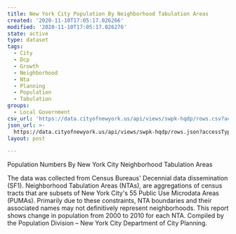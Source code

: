 ```yaml
---
title: New York City Population By Neighborhood Tabulation Areas
created: '2020-11-10T17:05:17.026266'
modified: '2020-11-10T17:05:17.026276'
state: active
type: dataset
tags:
  - City
  - Dcp
  - Growth
  - Neighborhood
  - Nta
  - Planning
  - Population
  - Tabulation
groups:
  - Local Government
csv_url: 'https://data.cityofnewyork.us/api/views/swpk-hqdp/rows.csv?accessType=DOWNLOAD'
json_url: >-
  https://data.cityofnewyork.us/api/views/swpk-hqdp/rows.json?accessType=DOWNLOAD
layout: post

---
```

Population Numbers By New York City Neighborhood Tabulation Areas

The data was collected from Census Bureaus' Decennial data dissemination (SF1). 
Neighborhood Tabulation Areas (NTAs), are aggregations of census tracts that are subsets of New York City's 55 Public Use Microdata Areas (PUMAs). Primarily due to these constraints, NTA boundaries and their associated names may not definitively represent neighborhoods. 
This report shows change in population from 2000 to 2010 for each NTA.
Compiled by the Population Division – New York City Department of City Planning.
